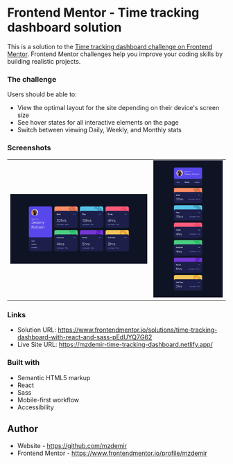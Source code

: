 # Frontend Mentor - Time tracking dashboard solution

This is a solution to the [Time tracking dashboard challenge on Frontend Mentor](https://www.frontendmentor.io/challenges/time-tracking-dashboard-UIQ7167Jw). Frontend Mentor challenges help you improve your coding skills by building realistic projects. 

### The challenge

Users should be able to:

- View the optimal layout for the site depending on their device's screen size
- See hover states for all interactive elements on the page
- Switch between viewing Daily, Weekly, and Monthly stats

### Screenshots

<table>
  <tr>
    <td><img src="./desktop-preview.jpg" alt="desktop preview"></td>
    <td><img src="./mobile-preview.jpg" alt="mobile preview"></td>
  </tr>
</table>

### Links

- Solution URL: https://www.frontendmentor.io/solutions/time-tracking-dashboard-with-react-and-sass-pEdUYQ7G62
- Live Site URL: https://mzdemir-time-tracking-dashboard.netlify.app/

### Built with

- Semantic HTML5 markup
- React
- Sass
- Mobile-first workflow
- Accessibility

## Author

- Website - https://github.com/mzdemir
- Frontend Mentor - https://www.frontendmentor.io/profile/mzdemir